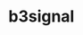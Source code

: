 <head> 
  <script src="https://cdn.onesignal.com/sdks/OneSignalSDK.js" defer></script>
<script>
  window.OneSignal = window.OneSignal || [];
  OneSignal.push(function() {
    OneSignal.init({
      appId: "7331a326-f56b-48f2-946f-cd0a2927659e",
    });
  });
</script>
</head>


# b3signal

